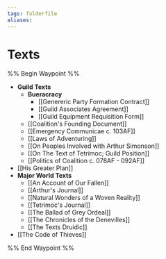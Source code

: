 ```yaml
---
tags: folderfile
aliases:
---
```


# Texts
%% Begin Waypoint %%
- **Guild Texts**
	- **Bueracracy**
		- [[Genereric Party Formation Contract]]
		- [[Guild Associates Agreement]]
		- [[Guild Equipment Requisition Form]]
	- [[Coalition's Founding Document]]
	- [[Emergency Communicae c. 103AF]]
	- [[Laws of Adventuring]]
	- [[On Peoples Involved with Arthur Simonson]]
	- [[On The Text of Tetrimoc; Guild Position]]
	- [[Politics of Coalition c. 078AF - 092AF]]
- [[His Greater Plan]]
- **Major World Texts**
	- [[An Account of Our Fallen]]
	- [[Arthur's Journal]]
	- [[Natural Wonders of a Woven Reality]]
	- [[Tetrimoc's Journal]]
	- [[The Ballad of Grey Ordeal]]
	- [[The Chronicles of the Denevilles]]
	- [[The Texts Druidic]]
- [[The Code of Thieves]]

%% End Waypoint %%
